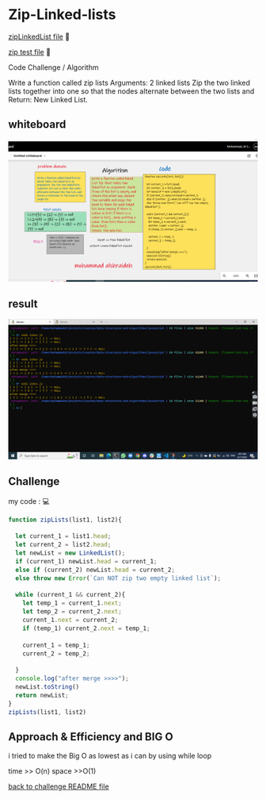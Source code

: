 # Zip-Linked-lists

[zipLinkedList file](ZipLinkedList.js) 📁

[zip test file](../../__test__/zip.test.js) 📁

Code Challenge / Algorithm 

Write a function called zip lists
Arguments: 2 linked lists
Zip the two linked lists together into one so that the nodes alternate between the two lists and 
Return: New Linked List.

## whiteboard 
![whiteboard](./zipWhiteboard.png)

## result 
![result](./result.png)
## Challenge
 
my code : 💻

```js
function zipLists(list1, list2){

  let current_1 = list1.head;
  let current_2 = list2.head;
  let newList = new LinkedList();
  if (current_1) newList.head = current_1;
  else if (current_2) newList.head = current_2;
  else throw new Error(`Can NOT zip two empty linked list`);

  while (current_1 && current_2){
    let temp_1 = current_1.next;
    let temp_2 = current_2.next;
    current_1.next = current_2;
    if (temp_1) current_2.next = temp_1;

    current_1 = temp_1;
    current_2 = temp_2;

  }
  console.log("after merge >>>>");
  newList.toString()
  return newList;
}
zipLists(list1, list2)
```

## Approach & Efficiency and BIG O
i tried to make the Big O as lowest as i can by using while loop 

time >> O(n)
space >>O(1)

[back to challenge README file ](../../README.md)







